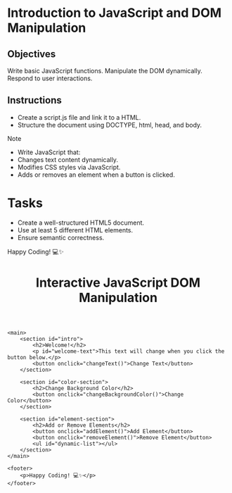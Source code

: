 # Introduction to JavaScript and DOM Manipulation

## Objectives

Write basic JavaScript functions.
Manipulate the DOM dynamically.
Respond to user interactions.

## Instructions

- Create a script.js file and link it to a HTML.
- Structure the document using DOCTYPE, html, head, and body.

>[!NOTE]
>  - Write JavaScript that:
>  - Changes text content dynamically.
>  - Modifies CSS styles via JavaScript.
>  - Adds or removes an element when a button is clicked.


# Tasks
- Create a well-structured HTML5 document.
- Use at least 5 different HTML elements.
- Ensure semantic correctness.

Happy Coding! 💻✨



<!DOCTYPE html>
<html lang="en">
<head>
    <meta charset="UTF-8">
    <meta name="viewport" content="width=device-width, initial-scale=1.0">
    <title>JavaScript DOM Manipulation</title>
    <link rel="stylesheet" href="dom-styles.css">
    <script src="script.js" defer></script>
</head>
<body>
    <header>
        <h1>Interactive JavaScript DOM Manipulation</h1>
    </header>
    
    <main>
        <section id="intro">
            <h2>Welcome!</h2>
            <p id="welcome-text">This text will change when you click the button below.</p>
            <button onclick="changeText()">Change Text</button>
        </section>
        
        <section id="color-section">
            <h2>Change Background Color</h2>
            <button onclick="changeBackgroundColor()">Change Color</button>
        </section>
        
        <section id="element-section">
            <h2>Add or Remove Elements</h2>
            <button onclick="addElement()">Add Element</button>
            <button onclick="removeElement()">Remove Element</button>
            <ul id="dynamic-list"></ul>
        </section>
    </main>
    
    <footer>
        <p>Happy Coding! 💻✨</p>
    </footer>
</body>
</html>
